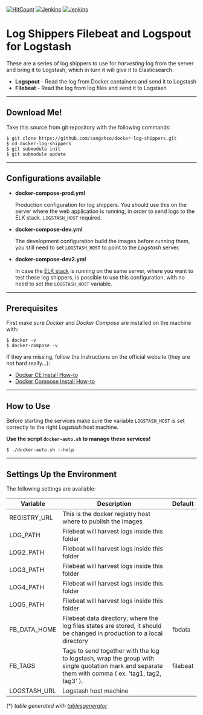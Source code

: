[![HitCount](http://hits.dwyl.io/sangahco/sangahco/docker-log-shippers.svg)](http://hits.dwyl.io/sangahco/sangahco/docker-log-shippers)
[![Jenkins](https://img.shields.io/jenkins/s/https/dev.builder.sangah.com/job/logspout.svg?label=logspout&style=flat-square)]()
[![Jenkins](https://img.shields.io/jenkins/s/https/dev.builder.sangah.com/job/filebeat-5.4.svg?label=filebeat&style=flat-square)]()

# Log Shippers Filebeat and Logspout for Logstash

These are a series of log shippers to use for *harvesting* log from the server and bring it to Logstash,
which in turn it will give it to Elasticsearch.

- **Logspout** - Read the log from Docker containers and send it to Logstash
- **Filebeat** - Read the log from log files and send it to Logstash

---

## Download Me!

Take this source from git repository with the following commands:

    $ git clone https://github.com/sangahco/docker-log-shippers.git
    $ cd docker-log-shippers
    $ git submodule init
    $ git submodule update

---

## Configurations available

- **docker-compose-prod.yml**

  Production configuration for log shippers.
  You should use this on the server where the web application is running, 
  in order to send logs to the ELK stack. `LOGSTASH_HOST` required.

- **docker-compose-dev.yml**

  The development configuration build the images before running them, 
  you still need to set `LOGSTASH_HOST` to point to the *Logstash* server.

- **docker-compose-dev2.yml**

  In case the [ELK stack](https://github.com/sangahco/docker-elk-stack) is running on the same server, 
  where you want to test these log shippers, is possible to use this configuration,
  with no need to set the `LOGSTASH_HOST` variable.

---

## Prerequisites

First make sure *Docker* and *Docker Compose* are installed on the machine with:

    $ docker -v
    $ docker-compose -v

If they are missing, follow the instructions on the official website (they are not hard really...):

- [Docker CE Install How-to](https://docs.docker.com/engine/installation/)
- [Docker Compose Install How-to](https://docs.docker.com/compose/install/)

---

## How to Use

Before starting the services make sure the variable `LOGSTASH_HOST` 
is set correctly to the right *Logstash* host machine.

**Use the script `docker-auto.sh` to manage these services!**

    $ ./docker-auto.sh --help

---

## Settings Up the Environment

The following settings are available:

| Variable     | Description                                                                                                                                         | Default  |
|--------------|-----------------------------------------------------------------------------------------------------------------------------------------------------|----------|
| REGISTRY_URL | This is the docker registry host where to publish the images                                                                                        |          |
| LOG_PATH     | Filebeat will harvest logs inside this folder                                                                                                       |          |
| LOG2_PATH    | Filebeat will harvest logs inside this folder                                                                                                       |          |
| LOG3_PATH    | Filebeat will harvest logs inside this folder                                                                                                       |          |
| LOG4_PATH    | Filebeat will harvest logs inside this folder                                                                                                       |          |
| LOG5_PATH    | Filebeat will harvest logs inside this folder                                                                                                       |          |
| FB_DATA_HOME | Filebeat data directory, where the log files states are stored,  it should be changed in production to a local directory                            | fbdata   |
| FB_TAGS      | Tags to send together with the log to logstash,  wrap the group with single quotation mark and separate them with comma ( ex. 'tag1, tag2, tag3' ). | filebeat |
| LOGSTASH_URL | Logstash host machine                                                                                                                               |          |

(\*) *table generated with [tablesgenerator](http://www.tablesgenerator.com/markdown_tables)*